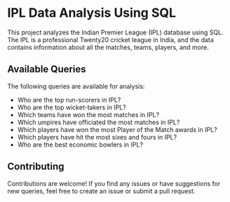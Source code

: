# IPL Data Analysis Using SQL

This project analyzes the Indian Premier League (IPL) database using SQL. The IPL is a professional Twenty20 cricket league in India, and the data contains 
information about all the matches, teams, players, and more.

## Available Queries

The following queries are available for analysis:

* Who are the top run-scorers in IPL?
* Who are the top wicket-takers in IPL?
* Which teams have won the most matches in IPL?
* Which umpires have officiated the most matches in IPL?
* Which players have won the most Player of the Match awards in IPL?
* Which players have hit the most sixes and fours in IPL?
* Who are the best economic bowlers in IPL?
    
## Contributing
Contributions are welcome! If you find any issues or have suggestions for new queries, feel free to create an issue or submit a pull request.
